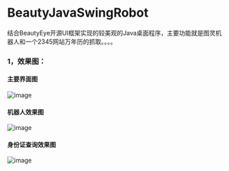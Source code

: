 # BeautyJavaSwingRobot
结合BeautyEye开源UI框架实现的较美观的Java桌面程序，主要功能就是图灵机器人和一个2345网站万年历的抓取。。。。
### 1，效果图：
####   主要界面图
![image](https://github.com/Snailclimb/BeautyJavaSwingRobot/blob/master/Images/%E4%B8%BB%E8%A6%81%E7%95%8C%E9%9D%A2%E6%95%88%E6%9E%9C%E5%9B%BE.png)
####   机器人效果图
![image](https://github.com/Snailclimb/BeautyJavaSwingRobot/blob/master/Images/%E6%9C%BA%E5%99%A8%E4%BA%BA%E6%95%88%E6%9E%9C%E5%9B%BE.png)
####   身份证查询效果图
![image](https://github.com/Snailclimb/BeautyJavaSwingRobot/blob/master/Images/%E8%BA%AB%E4%BB%BD%E8%AF%81%E6%9F%A5%E8%AF%A2%E6%95%88%E6%9E%9C%E5%9B%BE.png)
